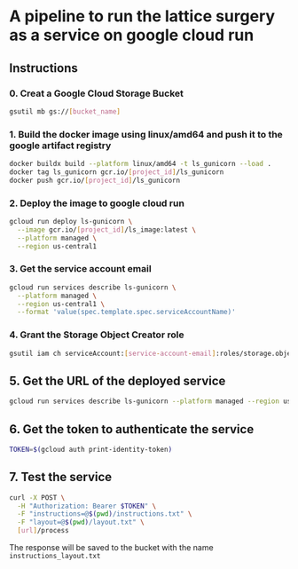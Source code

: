 # A pipeline to run the lattice surgery as a service on google cloud run

## Instructions

### 0. Creat a Google Cloud Storage Bucket

```bash
gsutil mb gs://[bucket_name]
```

### 1. Build the docker image using linux/amd64 and push it to the google artifact registry

```bash
docker buildx build --platform linux/amd64 -t ls_gunicorn --load .
docker tag ls_gunicorn gcr.io/[project_id]/ls_gunicorn
docker push gcr.io/[project_id]/ls_gunicorn
```

### 2. Deploy the image to google cloud run

```bash
gcloud run deploy ls-gunicorn \
  --image gcr.io/[project_id]/ls_image:latest \
  --platform managed \
  --region us-central1
```

### 3. Get the service account email

```bash
gcloud run services describe ls-gunicorn \
  --platform managed \
  --region us-central1 \
  --format 'value(spec.template.spec.serviceAccountName)'
```

### 4. Grant the Storage Object Creator role

```bash
gsutil iam ch serviceAccount:[service-account-email]:roles/storage.objectCreator gs://[bucket-name]
```

## 5. Get the URL of the deployed service

```bash
gcloud run services describe ls-gunicorn --platform managed --region us-central1 --format 'value(status.url)'
```

## 6. Get the token to authenticate the service

```bash
TOKEN=$(gcloud auth print-identity-token)
```

## 7. Test the service

```bash
curl -X POST \
  -H "Authorization: Bearer $TOKEN" \
  -F "instructions=@$(pwd)/instructions.txt" \
  -F "layout=@$(pwd)/layout.txt" \
  [url]/process
```

The response will be saved to the bucket with the name `instructions_layout.txt`
